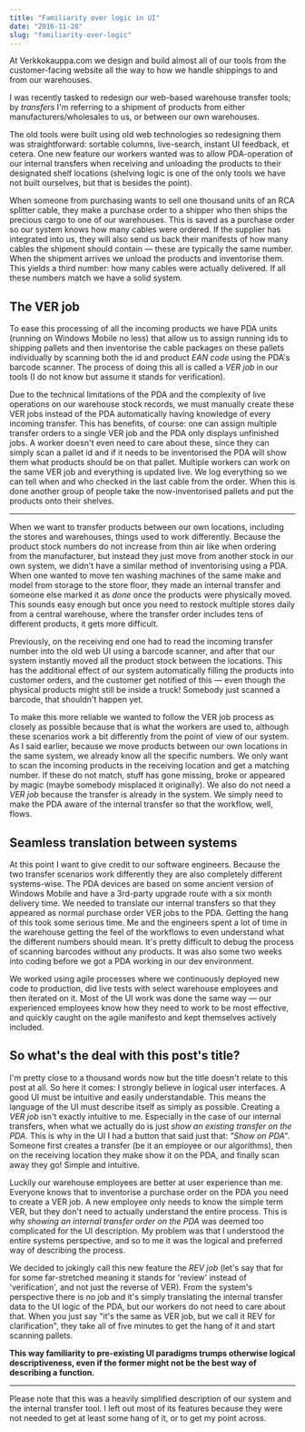 ```yaml
---
title: "Familiarity over logic in UI"
date: "2016-11-28"
slug: "familiarity-over-logic"
---
```


At Verkkokauppa.com we design and build almost all of our tools from the customer-facing website all the way to how we handle shippings to and from our warehouses.

I was recently tasked to redesign our web-based warehouse transfer tools; by _transfers_ I'm referring to a shipment of products from either manufacturers/wholesales to us, or between our own warehouses.

The old tools were built using old web technologies so redesigning them was straightforward: sortable columns, live-search, instant UI feedback, et cetera. One new feature our workers wanted was to allow PDA-operation of our internal transfers when receiving and unloading the products to their designated shelf locations (shelving logic is one of the only tools we have not built ourselves, but that is besides the point).

When someone from purchasing wants to sell one thousand units of an RCA splitter cable, they make a purchase order to a shipper who then ships the precious cargo to one of our warehouses. This is saved as a purchase order so our system knows how many cables were ordered. If the supplier has integrated into us, they will also send us back their manifests of how many cables the shipment should contain — these are typically the same number. When the shipment arrives we unload the products and inventorise them. This yields a third number: how many cables were actually delivered. If all these numbers match we have a solid system.

## The VER job

To ease this processing of all the incoming products we have PDA units (running on Windows Mobile no less) that allow us to assign running ids to shipping pallets and then inventorise the cable packages on these pallets individually by scanning both the id and product _EAN code_ using the PDA's barcode scanner. The process of doing this all is called a _VER job_ in our tools (I do not know but assume it stands for verification).

Due to the technical limitations of the PDA and the complexity of live operations on our warehouse stock records, we must manually create these VER jobs instead of the PDA automatically having knowledge of every incoming transfer. This has benefits, of course: one can assign multiple transfer orders to a single VER job and the PDA only displays unfinished jobs. A worker doesn't even need to care about these, since they can simply scan a pallet id and if it needs to be inventorised the PDA will show them what products should be on that pallet. Multiple workers can work on the same VER job and everything is updated live. We log everything so we can tell when and who checked in the last cable from the order. When this is done another group of people take the now-inventorised pallets and put the products onto their shelves.

----

When we want to transfer products between our own locations, including the stores and warehouses, things used to work differently. Because the product stock numbers do not increase from thin air like when ordering from the manufacturer, but instead they just move from another stock in our own system, we didn't have a similar method of inventorising using a PDA. When one wanted to move ten washing machines of the same make and model from storage to the store floor, they made an internal transfer and someone else marked it as _done_ once the products were physically moved. This sounds easy enough but once you need to restock multiple stores daily from a central warehouse, where the transfer order includes tens of different products, it gets more difficult.

Previously, on the receiving end one had to read the incoming transfer number into the old web UI using a barcode scanner, and after that our system instantly moved all the product stock between the locations. This has the additional effect of our system automatically filling the products into customer orders, and the customer get notified of this — even though the physical products might still be inside a truck! Somebody just scanned a barcode, that shouldn't happen yet.

To make this more reliable we wanted to follow the VER job process as closely as possible because that is what the workers are used to, although these scenarios work a bit differently from the point of view of our system. As I said earlier, because we move products between our own locations in the same system, we already know all the specific numbers. We only want to scan the incoming products in the receiving location and get a matching number. If these do not match, stuff has gone missing, broke or appeared by magic (maybe somebody misplaced it originally). We also do not need a _VER job_ because the transfer is already in the system. We simply need to make the PDA aware of the internal transfer so that the workflow, well, flows.

## Seamless translation between systems

At this point I want to give credit to our software engineers. Because the two transfer scenarios work differently they are also completely different systems-wise. The PDA devices are based on some ancient version of Windows Mobile and have a 3rd-party upgrade route with a six month delivery time. We needed to translate our internal transfers so that they appeared as normal purchase order VER jobs to the PDA. Getting the hang of this took some serious time. Me and the engineers spent a lot of time in the warehouse getting the feel of the workflows to even understand what the different numbers should mean. It's pretty difficult to debug the process of scanning barcodes without any products. It was also some two weeks into coding before we got a PDA working in our dev environment.

We worked using agile processes where we continuously deployed new code to production, did live tests with select warehouse employees and then iterated on it. Most of the UI work was done the same way — our experienced employees know how they need to work to be most effective, and quickly caught on the agile manifesto and kept themselves actively included.

## So what's the deal with this post's title?

I'm pretty close to a thousand words now but the title doesn't relate to this post at all. So here it comes: I strongly believe in logical user interfaces. A good UI must be intuitive and easily understandable. This means the language of the UI must describe itself as simply as possible. Creating a _VER  job_ isn't exactly intuitive to me. Especially in the case of our internal transfers, when what we actually do is just _show an existing transfer on the PDA_. This is why in the UI I had a button that said just that: _"Show on PDA"_. Someone first creates a transfer (be it an employee or our algorithms), then on the receiving location they make show it on the PDA, and finally scan away they go! Simple and intuitive.

Luckily our warehouse employees are better at user experience than me. Everyone knows that to inventorise a purchase order on the PDA you need to create a VER job. A new employee only needs to know the simple term VER, but they don't need to actually understand the entire process. This is why _showing an internal transfer order on the PDA_ was deemed too complicated for the UI description. My problem was that I understood the entire systems perspective, and so to me it was the logical and preferred way of describing the process.

We decided to jokingly call this new feature the _REV job_ (let's say that for for some far-stretched meaning it stands for 'review' instead of 'verification', and not just the reverse of VER). From the system's perspective there is no job and it's simply translating the internal transfer data to the UI logic of the PDA, but our workers do not need to care about that. When you just say "it's the same as VER job, but we call it REV for clarification", they take all of five minutes to get the hang of it and start scanning pallets.

__This way familiarity to pre-existing UI paradigms trumps otherwise logical descriptiveness, even if the former might not be the best way of describing a function.__

----

Please note that this was a heavily simplified description of our system and the internal transfer tool. I left out most of its features because they were not needed to get at least some hang of it, or to get my point across.
